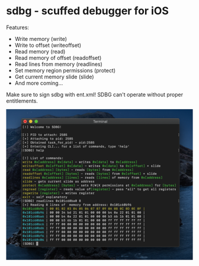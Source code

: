 
# sdbg - scuffed debugger for iOS

Features:
- Write memory (write)
- Write to offset (writeoffset)
- Read memory (read)
- Read memory of offset (readoffset)
- Read lines from memory (readlines)
- Set memory region permissions (protect)
- Get current memory slide (slide)
- And more coming...

Make sure to sign sdbg with ent.xml! SDBG can't operate without proper entitlements.

![SDBG](sdbg.png)
